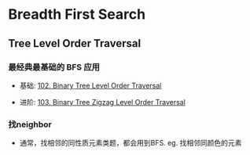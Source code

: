 # Breadth First Search

## Tree Level Order Traversal

### 最经典最基础的 BFS 应用

* 基础: [102. Binary Tree Level Order Traversal](https://leetcode.com/problems/binary-tree-level-order-traversal/)

* 进阶: [103. Binary Tree Zigzag Level Order Traversal](https://leetcode.com/problems/binary-tree-zigzag-level-order-traversal/)

### 找neighbor

* 通常，找相邻的同性质元素类题，都会用到BFS. eg. 找相邻同颜色的元素

